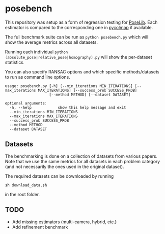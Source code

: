 # posebench

This repository was setup as a form of regression testing for [PoseLib](https://github.com/vlarsson/PoseLib). Each estimator is compared to the corresponding one in [pycolmap](https://github.com/colmap/pycolmap) if available.

The full benchmark suite can be run as ```python posebench.py``` which will show the average metrics across all datasets. 

Running each individual ```python (absolute_pose|relative_pose|homography).py``` will show the per-dataset statistics.

You can also specify RANSAC options and which specific methods/datasets to run as command line options.
```
usage: posebench.py [-h] [--min_iterations MIN_ITERATIONS] [--max_iterations MAX_ITERATIONS] [--success_prob SUCCESS_PROB]
                    [--method METHOD] [--dataset DATASET]

optional arguments:
  -h, --help            show this help message and exit
  --min_iterations MIN_ITERATIONS
  --max_iterations MAX_ITERATIONS
  --success_prob SUCCESS_PROB
  --method METHOD
  --dataset DATASET
```

## Datasets

The benchmarking is done on a collection of datasets from various papers. Note that we use the same metrics for all datasets in each problem category (and not necessarily the ones used in the original dataset).

The required datasets can be downloaded by running 

```
sh download_data.sh
```

in the root folder.

## TODO

* Add missing estimators (multi-camera, hybrid, etc.)
* Add refinement benchmark
